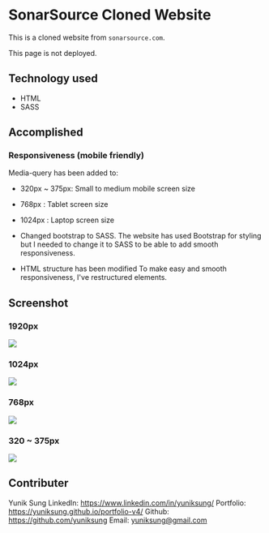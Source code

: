 # SonarSource Cloned Website
This is a cloned website from `sonarsource.com`.

This page is not deployed.

## Technology used
- HTML
- SASS

## Accomplished
### Responsiveness (mobile friendly)

Media-query has been added to: 
- 320px ~ 375px: Small to medium mobile screen size
- 768px : Tablet screen size
- 1024px : Laptop screen size 

- Changed bootstrap to SASS.
The website has used Bootstrap for styling but I needed to change it to SASS to be able to add smooth responsiveness.

- HTML structure has been modified
To make easy and smooth responsiveness, I've restructured elements.

## Screenshot
### 1920px
![](/assets/images/myscreensize.jpg)

### 1024px
![](/assets/images/320px.jpg)

### 768px
![](/assets/images/768px.jpg)

### 320 ~ 375px
![](/assets/images/1024px.jpg)

## Contributer
Yunik Sung
LinkedIn: https://www.linkedin.com/in/yuniksung/
Portfolio: https://yuniksung.github.io/portfolio-v4/
Github: https://github.com/yuniksung
Email: yuniksung@gmail.com
